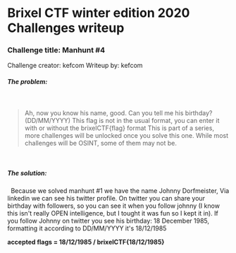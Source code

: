 # Brixel CTF winter edition 2020 Challenges writeup
### Challenge title: Manhunt #4
Challenge creator: kefcom
Writeup by: kefcom

##### The problem:
&nbsp;
>Ah, now you know his name, good. Can you tell me his birthday? (DD/MM/YYYY)
This flag is not in the usual format, you can enter it with or without the brixelCTF{flag} format
This is part of a series, more challenges will be unlocked once you solve this one. While most challenges will be OSINT, some of them may not be.





&nbsp;
##### The solution:
&nbsp;
Because we solved manhunt #1 we have the name Johnny Dorfmeister, Via linkedin we can see his twitter profile. On twitter you can share your birthday with followers, so you can see it when you follow johnny (I know this isn't really OPEN intelligence, but I tought it was fun so I kept it in).
If you follow Johnny on twitter you see his birthday: 18 December 1985, formatting it according to DD/MM/YYYY it's 18/12/1985

**accepted flags = 18/12/1985 / brixelCTF{18/12/1985}**

